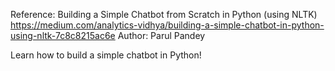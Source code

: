 Reference: Building a Simple Chatbot from Scratch in Python (using NLTK) 
https://medium.com/analytics-vidhya/building-a-simple-chatbot-in-python-using-nltk-7c8c8215ac6e
Author: Parul Pandey

Learn how to build a simple chatbot in Python!
